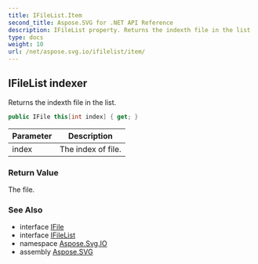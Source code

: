 ```yaml
---
title: IFileList.Item
second_title: Aspose.SVG for .NET API Reference
description: IFileList property. Returns the indexth file in the list
type: docs
weight: 10
url: /net/aspose.svg.io/ifilelist/item/
---
```

## IFileList indexer

Returns the indexth file in the list.

```csharp
public IFile this[int index] { get; }
```

| Parameter | Description |
| --- | --- |
| index | The index of file. |

### Return Value

The file.

### See Also

* interface [IFile](../../ifile/)
* interface [IFileList](../)
* namespace [Aspose.Svg.IO](../../ifilelist/)
* assembly [Aspose.SVG](../../../)
